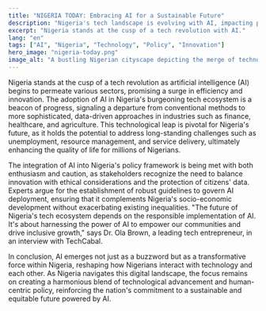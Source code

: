 ```yaml
---
title: "NIGERIA TODAY: Embracing AI for a Sustainable Future"
description: "Nigeria's tech landscape is evolving with AI, impacting policy and daily life."
excerpt: "Nigeria stands at the cusp of a tech revolution with AI."
lang: "en"
tags: ["AI", "Nigeria", "Technology", "Policy", "Innovation"]
hero_image: "nigeria-today.png"
image_alt: "A bustling Nigerian cityscape depicting the merge of technology and daily life"
---
```


Nigeria stands at the cusp of a tech revolution as artificial intelligence (AI) begins to permeate various sectors, promising a surge in efficiency and innovation. The adoption of AI in Nigeria's burgeoning tech ecosystem is a beacon of progress, signaling a departure from conventional methods to more sophisticated, data-driven approaches in industries such as finance, healthcare, and agriculture. This technological leap is pivotal for Nigeria's future, as it holds the potential to address long-standing challenges such as unemployment, resource management, and service delivery, ultimately enhancing the quality of life for millions of Nigerians.

The integration of AI into Nigeria's policy framework is being met with both enthusiasm and caution, as stakeholders recognize the need to balance innovation with ethical considerations and the protection of citizens' data. Experts argue for the establishment of robust guidelines to govern AI deployment, ensuring that it complements Nigeria's socio-economic development without exacerbating existing inequalities. "The future of Nigeria's tech ecosystem depends on the responsible implementation of AI. It's about harnessing the power of AI to empower our communities and drive inclusive growth," says Dr. Ola Brown, a leading tech entrepreneur, in an interview with TechCabal.

In conclusion, AI emerges not just as a buzzword but as a transformative force within Nigeria, reshaping how Nigerians interact with technology and each other. As Nigeria navigates this digital landscape, the focus remains on creating a harmonious blend of technological advancement and human-centric policy, reinforcing the nation's commitment to a sustainable and equitable future powered by AI.
